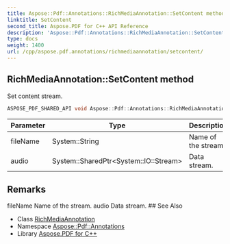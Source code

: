 ```yaml
---
title: Aspose::Pdf::Annotations::RichMediaAnnotation::SetContent method
linktitle: SetContent
second_title: Aspose.PDF for C++ API Reference
description: 'Aspose::Pdf::Annotations::RichMediaAnnotation::SetContent method. Set content stream in C++.'
type: docs
weight: 1400
url: /cpp/aspose.pdf.annotations/richmediaannotation/setcontent/
---
```

## RichMediaAnnotation::SetContent method


Set content stream.

```cpp
ASPOSE_PDF_SHARED_API void Aspose::Pdf::Annotations::RichMediaAnnotation::SetContent(System::String fileName, System::SharedPtr<System::IO::Stream> audio)
```


| Parameter | Type | Description |
| --- | --- | --- |
| fileName | System::String | Name of the stream. |
| audio | System::SharedPtr\<System::IO::Stream\> | Data stream. |
## Remarks


<parameterlist kind="param">
  <parameteritem>
    <parameternamelist>
      <parametername>fileName</parametername>
    </parameternamelist>
    <parameterdescription>
      <para>Name of the stream.</para>
    </parameterdescription>
  </parameteritem>
  <parameteritem>
    <parameternamelist>
      <parametername>audio</parametername>
    </parameternamelist>
    <parameterdescription>
      <para>Data stream.</para>
    </parameterdescription>
  </parameteritem>
</parameterlist>
## See Also

* Class [RichMediaAnnotation](../)
* Namespace [Aspose::Pdf::Annotations](../../)
* Library [Aspose.PDF for C++](../../../)
